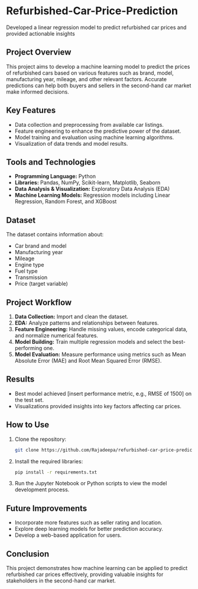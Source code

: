 # Refurbished-Car-Price-Prediction
Developed a linear regression model to predict refurbished car prices and provided actionable insights

## Project Overview
This project aims to develop a machine learning model to predict the prices of refurbished cars based on various features such as brand, model, manufacturing year, mileage, and other relevant factors. Accurate predictions can help both buyers and sellers in the second-hand car market make informed decisions.

## Key Features
- Data collection and preprocessing from available car listings.
- Feature engineering to enhance the predictive power of the dataset.
- Model training and evaluation using machine learning algorithms.
- Visualization of data trends and model results.

## Tools and Technologies
- **Programming Language:** Python
- **Libraries:** Pandas, NumPy, Scikit-learn, Matplotlib, Seaborn
- **Data Analysis & Visualization:** Exploratory Data Analysis (EDA)
- **Machine Learning Models:** Regression models including Linear Regression, Random Forest, and XGBoost

## Dataset
The dataset contains information about:
- Car brand and model
- Manufacturing year
- Mileage
- Engine type
- Fuel type
- Transmission
- Price (target variable)

## Project Workflow
1. **Data Collection:** Import and clean the dataset.
2. **EDA:** Analyze patterns and relationships between features.
3. **Feature Engineering:** Handle missing values, encode categorical data, and normalize numerical features.
4. **Model Building:** Train multiple regression models and select the best-performing one.
5. **Model Evaluation:** Measure performance using metrics such as Mean Absolute Error (MAE) and Root Mean Squared Error (RMSE).

## Results
- Best model achieved [insert performance metric, e.g., RMSE of 1500] on the test set.
- Visualizations provided insights into key factors affecting car prices.

## How to Use
1. Clone the repository:
   ```bash
   git clone https://github.com/Rajadeepa/refurbished-car-price-prediction.git
   ```
2. Install the required libraries:
   ```bash
   pip install -r requirements.txt
   ```
3. Run the Jupyter Notebook or Python scripts to view the model development process.

## Future Improvements
- Incorporate more features such as seller rating and location.
- Explore deep learning models for better prediction accuracy.
- Develop a web-based application for users.

## Conclusion
This project demonstrates how machine learning can be applied to predict refurbished car prices effectively, providing valuable insights for stakeholders in the second-hand car market.

